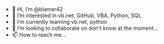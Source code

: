 - 👋 Hi, I’m @blamar42
- 👀 I’m interested in vb.net, GitHub, VBA, Python, SQL
- 🌱 I’m currently learning vb.net, python
- 💞️ I’m looking to collaborate on don't know at the moment...
- 📫 How to reach me... 

<!---
blamar42/blamar42 is a ✨ special ✨ repository because its `README.md` (this file) appears on your GitHub profile.
You can click the Preview link to take a look at your changes.
--->
